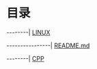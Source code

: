 
# 目录


--------| [LINUX](/LINUX)

----------------| [README.md](/LINUX/README.md)

--------| [CPP](/CPP)
